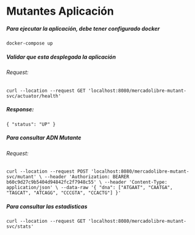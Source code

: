 # Mutantes Aplicación

##### Para ejecutar la aplicación, debe tener configurado docker

`docker-compose up`

##### Validar que esta desplegada la aplicación

###### Request:

`curl --location --request GET 'localhost:8080/mercadolibre-mutant-svc/actuator/health'`

##### Response:

`{
     "status": "UP"
 }`

##### Para consultar ADN Mutante

###### Request:

`curl --location --request POST 'localhost:8080/mercadolibre-mutant-svc/mutant' \
 --header 'Authorization: BEARER b60c9d27c9b5404d94842fc2f7948c55' \
 --header 'Content-Type: application/json' \
 --data-raw '{
   "dna": ["ATGAAT", "CAATGA", "TAGCAT", "ATCAGG", "CCCGTA", "CCACTG"]
 }'`

##### Para consultar las estadisticas

`curl --location --request GET 'localhost:8080/mercadolibre-mutant-svc/stats'`





